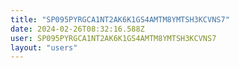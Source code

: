 ```yaml
---
title: "SP095PYRGCA1NT2AK6K1GS4AMTM8YMTSH3KCVNS7"
date: 2024-02-26T08:32:16.588Z
user: SP095PYRGCA1NT2AK6K1GS4AMTM8YMTSH3KCVNS7
layout: "users"
---
```

    